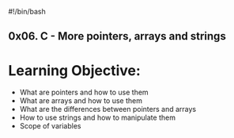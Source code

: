 #!/bin/bash
## 0x06. C - More pointers, arrays and strings
# Learning Objective:
* What are pointers and how to use them
* What are arrays and how to use them
* What are the differences between pointers and arrays
* How to use strings and how to manipulate them
* Scope of variables
